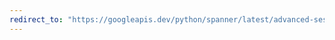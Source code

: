 ```yaml
---
redirect_to: "https://googleapis.dev/python/spanner/latest/advanced-session-pool-topics.html"
---
```


